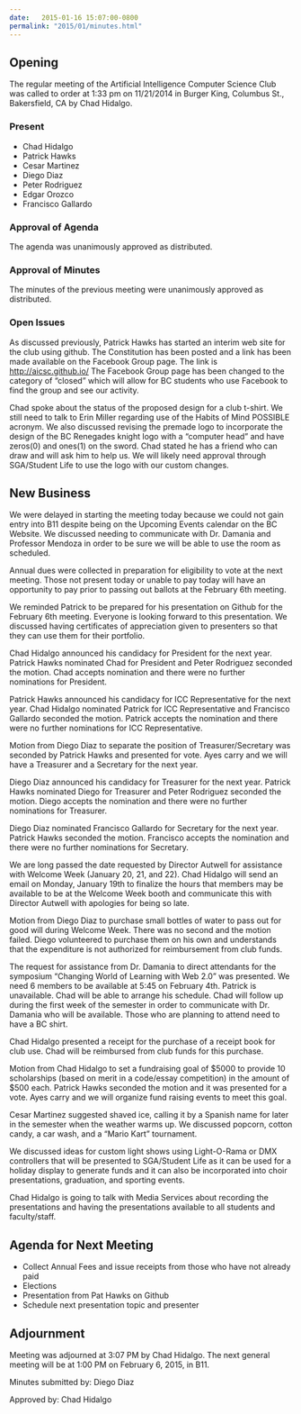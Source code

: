 ```yaml
---
date:   2015-01-16 15:07:00-0800
permalink: "2015/01/minutes.html"
---
```


## Opening

The regular meeting of the Artificial Intelligence Computer Science Club was
called to order at 1:33 pm on 11/21/2014 in Burger King, Columbus St.,
Bakersfield, CA by Chad Hidalgo.

### Present

 * Chad Hidalgo
 * Patrick Hawks
 * Cesar Martinez
 * Diego Diaz
 * Peter Rodriguez
 * Edgar Orozco
 * Francisco Gallardo

### Approval of Agenda

The agenda was unanimously approved as distributed.

### Approval of Minutes

The minutes of the previous meeting were unanimously approved as distributed.

### Open Issues

As discussed previously, Patrick Hawks has started an interim web site for the
club using github. The Constitution has been posted and a link has been made
available on the Facebook Group page. The link is http://aicsc.github.io/ The
Facebook Group page has been changed to the category of “closed” which will
allow for BC students who use Facebook to find the group and see our activity.

Chad spoke about the status of the proposed design for a club t-shirt. We still
need to talk to Erin Miller regarding use of the Habits of Mind POSSIBLE
acronym. We also discussed revising the premade logo to incorporate the design
of the BC Renegades knight logo with a “computer head” and have zeros(0) and
ones(1) on the sword. Chad stated he has a friend who can draw and will ask him
to help us. We will likely need approval through SGA/Student Life to use the
logo with our custom changes.

## New Business

We were delayed in starting the meeting today because we could not gain entry
into B11 despite being on the Upcoming Events calendar on the BC Website. We
discussed needing to communicate with Dr. Damania and Professor Mendoza in order
to be sure we will be able to use the room as scheduled.

Annual dues were collected in preparation for eligibility to vote at the next
meeting. Those not present today or unable to pay today will have an opportunity
to pay prior to passing out ballots at the February 6th meeting.

We reminded Patrick to be prepared for his presentation on Github for the
February 6th meeting. Everyone is looking forward to this presentation. We
discussed having certificates of appreciation given to presenters so that they
can use them for their portfolio.

Chad Hidalgo announced his candidacy for President for the next year.
Patrick Hawks nominated Chad for President and Peter Rodriguez seconded
the motion. Chad accepts nomination and there were no further nominations for
President.

Patrick Hawks announced his candidacy for ICC Representative for the next year.
Chad Hidalgo nominated Patrick for ICC Representative and Francisco Gallardo
seconded the motion. Patrick accepts the nomination and there were no further
nominations for ICC Representative.

Motion from Diego Diaz to separate the position of Treasurer/Secretary was
seconded by Patrick Hawks and presented for vote. Ayes carry and we will have a
Treasurer and a Secretary for the next year.

Diego Diaz announced his candidacy for Treasurer for the next year.
Patrick Hawks nominated Diego for Treasurer and Peter Rodriguez seconded the
motion. Diego accepts the nomination and there were no further nominations for
Treasurer.

Diego Diaz nominated Francisco Gallardo for Secretary for the next year.
Patrick Hawks seconded the motion. Francisco accepts the nomination and there
were no further nominations for Secretary.

We are long passed the date requested by Director Autwell for assistance with
Welcome Week (January 20, 21, and 22). Chad Hidalgo will send an email on
Monday, January 19th to finalize the hours that members may be available to be
at the Welcome Week booth and communicate this with Director Autwell with
apologies for being so late.

Motion from Diego Diaz to purchase small bottles of water to pass out for good
will during Welcome Week. There was no second and the motion failed. Diego
volunteered to purchase them on his own and understands that the expenditure is
not authorized for reimbursement from club funds.

The request for assistance from Dr. Damania to direct attendants for the
symposium “Changing World of Learning with Web 2.0” was presented. We need 6
members to be available at 5:45 on February 4th. Patrick is unavailable. Chad
will be able to arrange his schedule. Chad will follow up during the first week
of the semester in order to communicate with Dr. Damania who will be available.
Those who are planning to attend need to have a BC shirt.

Chad Hidalgo presented a receipt for the purchase of a receipt book for club
use. Chad will be reimbursed from club funds for this purchase.

Motion from Chad Hidalgo to set a fundraising goal of $5000 to provide 10
scholarships (based on merit in a code/essay competition) in the amount of $500
each. Patrick Hawks seconded the motion and it was presented for a vote. Ayes
carry and we will organize fund raising events to meet this goal.

Cesar Martinez suggested shaved ice, calling it by a Spanish name for later in
the semester when the weather warms up. We discussed popcorn, cotton candy, a
car wash, and a “Mario Kart” tournament.

We discussed ideas for custom light shows using Light-O-Rama or DMX controllers
that will be presented to SGA/Student Life as it can be used for a holiday
display to generate funds and it can also be incorporated into choir
presentations, graduation, and sporting events.

Chad Hidalgo is going to talk with Media Services about recording the
presentations and having the presentations available to all students and
faculty/staff.

## Agenda for Next Meeting

 * Collect Annual Fees and issue receipts from those who have not already paid
 * Elections
 * Presentation from Pat Hawks on Github
 * Schedule next presentation topic and presenter

## Adjournment

Meeting was adjourned at 3:07 PM  by Chad Hidalgo. The next general meeting will
be at 1:00 PM on February 6, 2015, in B11.

Minutes submitted by: Diego Diaz

Approved by: Chad Hidalgo
